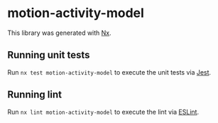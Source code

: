 # motion-activity-model

This library was generated with [Nx](https://nx.dev).

## Running unit tests

Run `nx test motion-activity-model` to execute the unit tests via [Jest](https://jestjs.io).

## Running lint

Run `nx lint motion-activity-model` to execute the lint via [ESLint](https://eslint.org/).
